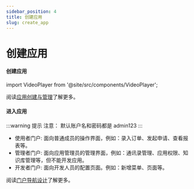 ```yaml
---
sidebar_position: 4
title: 创建应用
slug: create_app
---
```

# 创建应用

#### 创建应用

import VideoPlayer from '@site/src/components/VideoPlayer';

<VideoPlayer relatePath="/docs/tutorial/create_app.mp4" />

阅读[应用创建与管理](../devguide/create-and-publish-app/creating-and-deploying-applications)了解更多。

#### 进入应用

<VideoPlayer relatePath="/docs/tutorial/visit_app.mp4" />

:::warning 提示
注意： 默认账户名和密码都是 admin123
:::
* 使用者门户: 面向普通成员的操作界面，例如：录入订单、发起申请、查看报表等。
* 管理者门户: 面向应用管理员的管理界面，例如：通讯录管理、应用权限、知识库管理等，但不能开发应用。
* 开发者门户: 面向开发人员的配置页面。例如：新增菜单、页面等。

阅读[门户导航设计](../devguide/shell-and-page/portal-navigation-design)了解更多。